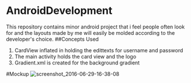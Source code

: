 # AndroidDevelopment
This repository contains minor android project that i feel people often look for and the layouts made by me will easily be molded according to the developer's choice.
 ##Concepts Used
 1. CardView inflated in holding the edittexts for username and password
 2. The main activity holds the card view and the logo
 3. Gradient.xml is created for the background gradient
 
 #Mockup
 ![screenshot_2016-06-29-16-38-08](https://cloud.githubusercontent.com/assets/18599272/16464409/b9644254-3e57-11e6-91a0-f2af8ef769e4.png)
